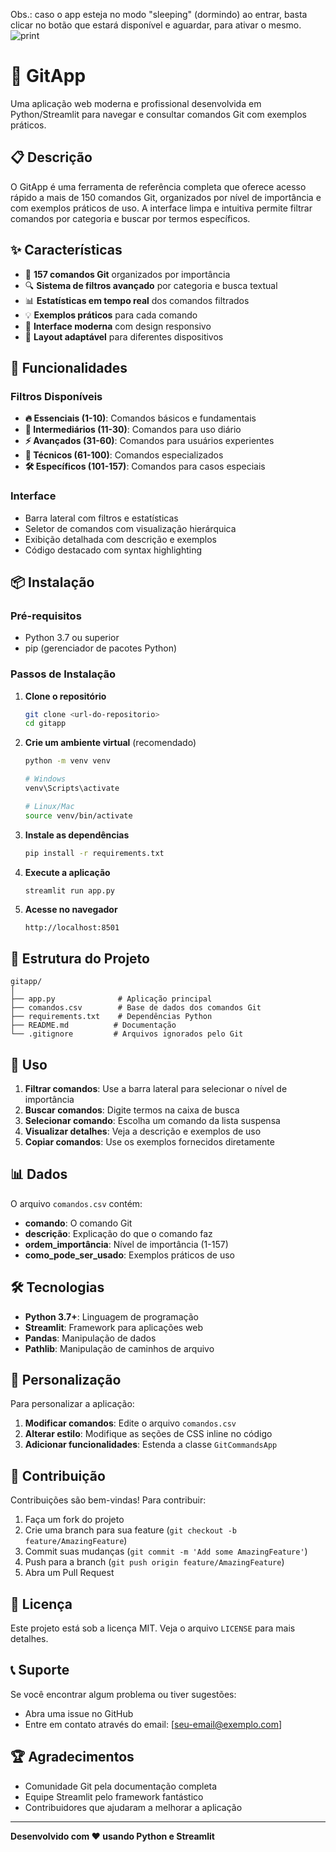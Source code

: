 Obs.: caso o app esteja no modo "sleeping" (dormindo) ao entrar, basta clicar no botão que estará disponível e aguardar, para ativar o mesmo. 
![print](https://github.com/user-attachments/assets/ea05b856-39d0-4cce-94ca-f1be40fe1015)

# 🔧 GitApp

Uma aplicação web moderna e profissional desenvolvida em Python/Streamlit para navegar e consultar comandos Git com exemplos práticos.

## 📋 Descrição

O GitApp é uma ferramenta de referência completa que oferece acesso rápido a mais de 150 comandos Git, organizados por nível de importância e com exemplos práticos de uso. A interface limpa e intuitiva permite filtrar comandos por categoria e buscar por termos específicos.

## ✨ Características

- 🎯 **157 comandos Git** organizados por importância
- 🔍 **Sistema de filtros avançado** por categoria e busca textual
- 📊 **Estatísticas em tempo real** dos comandos filtrados
- 💡 **Exemplos práticos** para cada comando
- 🎨 **Interface moderna** com design responsivo
- 📱 **Layout adaptável** para diferentes dispositivos

## 🚀 Funcionalidades

### Filtros Disponíveis
- **🔥 Essenciais (1-10)**: Comandos básicos e fundamentais
- **🚀 Intermediários (11-30)**: Comandos para uso diário
- **⚡ Avançados (31-60)**: Comandos para usuários experientes
- **🔧 Técnicos (61-100)**: Comandos especializados
- **🛠️ Específicos (101-157)**: Comandos para casos especiais

### Interface
- Barra lateral com filtros e estatísticas
- Seletor de comandos com visualização hierárquica
- Exibição detalhada com descrição e exemplos
- Código destacado com syntax highlighting

## 📦 Instalação

### Pré-requisitos
- Python 3.7 ou superior
- pip (gerenciador de pacotes Python)

### Passos de Instalação

1. **Clone o repositório**
   ```bash
   git clone <url-do-repositorio>
   cd gitapp
   ```

2. **Crie um ambiente virtual** (recomendado)
   ```bash
   python -m venv venv
   
   # Windows
   venv\Scripts\activate
   
   # Linux/Mac
   source venv/bin/activate
   ```

3. **Instale as dependências**
   ```bash
   pip install -r requirements.txt
   ```

4. **Execute a aplicação**
   ```bash
   streamlit run app.py
   ```

5. **Acesse no navegador**
   ```
   http://localhost:8501
   ```

## 📁 Estrutura do Projeto

```
gitapp/
│
├── app.py              # Aplicação principal
├── comandos.csv        # Base de dados dos comandos Git
├── requirements.txt    # Dependências Python
├── README.md          # Documentação
└── .gitignore         # Arquivos ignorados pelo Git
```

## 🔧 Uso

1. **Filtrar comandos**: Use a barra lateral para selecionar o nível de importância
2. **Buscar comandos**: Digite termos na caixa de busca
3. **Selecionar comando**: Escolha um comando da lista suspensa
4. **Visualizar detalhes**: Veja a descrição e exemplos de uso
5. **Copiar comandos**: Use os exemplos fornecidos diretamente

## 📊 Dados

O arquivo `comandos.csv` contém:
- **comando**: O comando Git
- **descrição**: Explicação do que o comando faz
- **ordem_importância**: Nível de importância (1-157)
- **como_pode_ser_usado**: Exemplos práticos de uso

## 🛠️ Tecnologias

- **Python 3.7+**: Linguagem de programação
- **Streamlit**: Framework para aplicações web
- **Pandas**: Manipulação de dados
- **Pathlib**: Manipulação de caminhos de arquivo

## 🎨 Personalização

Para personalizar a aplicação:

1. **Modificar comandos**: Edite o arquivo `comandos.csv`
2. **Alterar estilo**: Modifique as seções de CSS inline no código
3. **Adicionar funcionalidades**: Estenda a classe `GitCommandsApp`

## 🤝 Contribuição

Contribuições são bem-vindas! Para contribuir:

1. Faça um fork do projeto
2. Crie uma branch para sua feature (`git checkout -b feature/AmazingFeature`)
3. Commit suas mudanças (`git commit -m 'Add some AmazingFeature'`)
4. Push para a branch (`git push origin feature/AmazingFeature`)
5. Abra um Pull Request

## 📄 Licença

Este projeto está sob a licença MIT. Veja o arquivo `LICENSE` para mais detalhes.

## 📞 Suporte

Se você encontrar algum problema ou tiver sugestões:

- Abra uma issue no GitHub
- Entre em contato através do email: [seu-email@exemplo.com]

## 🏆 Agradecimentos

- Comunidade Git pela documentação completa
- Equipe Streamlit pelo framework fantástico
- Contribuidores que ajudaram a melhorar a aplicação

---

**Desenvolvido com ❤️ usando Python e Streamlit**
